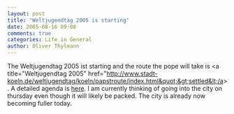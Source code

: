 ```yaml
---
layout: post
title: "Weltjugendtag 2005 is starting"
date: 2005-08-16 09:08
comments: true
categories: Life in General
author: Oliver Thylmann
---
```



The Weltjugendtag 2005 ist starting and the route the pope will take is &lt;a title=&quot;Weltjugendtag 2005&quot; href=&quot;http://www.stadt-koeln.de/weltjugendtag/koeln/papstroute/index.html&quot;&gt;settled&lt;/a&gt;. A detailed agenda is [here](http://www.stadt-koeln.de/weltjugendtag/koeln/papstroute/papstprogramm.pdf). I am currently thinking of going into the city on thursday even though it will likely be packed. The city is already now becoming fuller today.


